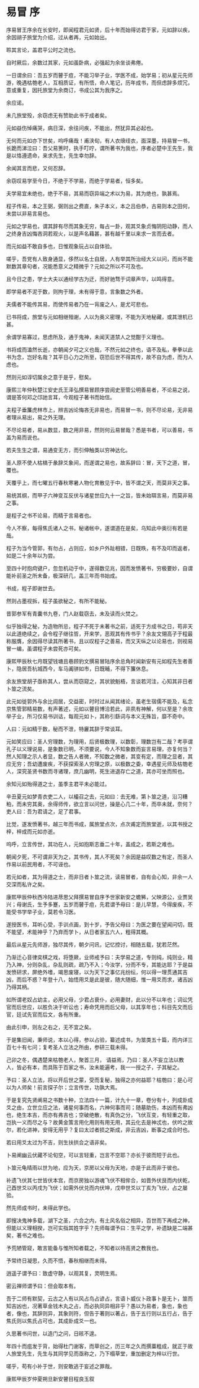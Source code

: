 # 易冒 序

序易冒王序余在长安时，即闻程君元如贤，后十年而始得访君于家，元如辞以疾，余因胡子旅堂为介绍，过从者再，元如始出。

聆其言论，盖君平公时之流也。

自时厥后，余数过其家，元如虽卧病，必强起为余坐谈弗倦。

一日谓余曰：吾五岁而瞽于痘，不能习举子业，学医不成，始学易；初从星元先师游，晚遇枯匏老人，互相质证，有所悟，命人笔记，历年成书，而但虑辞多烦冗，意或重复，因托旅堂为余商订，书成公其为我序之。

余应诺。

未几旅堂殁，余窃虑无有赞助此书于成者矣。

元如益伤悼痛哭，病日深，余往问疾，不能出，然犹异其必起也。

无何而元如亦下世矣，呜呼痛哉！甫浃旬，有人衣缞绖衣，面深墨，持易冒一书，长跪而涕泣曰：吾父易箦时，执手叮咛，谓所著书为我也，序者必楚中王先生，我是以恪遵遗命，来求先生，先生幸勿辞。

余闻其言而悲，又何忍辞。

余窃叹易学至今日，不绝于不学易，而绝于学易者，恒多矣。

夫学易宜未绝也，绝于不易，其易而窃异端之术以为易，其为绝也，孰甚焉。

程子传易，本之王弼，弼则出之费直，朱子本义，本之吕伯恭，古易则本之田何，未尝以非易言易也。

元如之学易也，谓其辞有尽而其象无穷，每占一卦，观其爻象贞悔阴阳动静，而人之终身吉凶悔吝洞若观火，以是声名藉甚，甚有越千里以来求一言而去者。

而元如益不敢自多也，日惟观象玩占以自体验。

嗟乎，吾党有人致身通显，侈然以名士自居，人有举其所治经大义以问，而尚不能默数其章句者，况能悉意义之精微乎？元如之所以不可及也。

且今日之患，学士大夫以通经学古为迂，而好驰骛于词章声华，以鸣得意。

即学易者不泥于数，则拘于理，未有得于意，言象数之外者。

夫儒者不能传其易，而使传易者乃在一肓废之人，是尤可悲也。

已书将成，旅堂与元如相继殂谢，人以为奥义密理，不能为天地秘藏，或其泄机已甚。

余谓学易寡过，思虑所及，通于鬼神，未闻天道禁人之觉酣于义理也。

书将成而溘然长逝，亦朝闻夕可之义也哉，不然元如之终也，语不及私，拳拳以此书为念，岂好名哉？其平日心力之所至，窃恐后世不得其传，故不自为虑，而为人虑也。

然则元如谆切属余之意于是乎，慰矣。

康熙三年仲秋楚江安史氏王泽弘撰易冒顾序尝阅史至管公明善易者，不论易之说，谓是答何邓之邙訑言耳，今观程子著书而始信。

夫程子垂簾虎林市上，辨吉凶论悔吝无非易也，而易冒一书，则不尽论易，无非易者理从易出，易之外无理。

不尽论易者，易从数显，数之用非易，然则何云易冒哉？悉是书者，可以善易，书盖为易而说也。

若夫生生之谓，易通变无方，而引伸触类以穷神达化。

圣人原不使人枯槁于彖辞爻象间，而遂谓之易也，故系辞曰：冒，天下之道，冒，覆也。

天覆乎上，而七曜五行春秋寒暑人物化育散见于中，皆不谓之天，而莫非天之事。

易统其纲，而甲子六神变互反伏与诸星世应九十一之旨，皆未始聑言易，而莫非易之事。

是程子之书不论易，而精于言易者也。

今人不察，每得焦氏诸人之书，秘诸帐中，遂谓道在是矣，乌知此中奥衍有若是哉。

程子为当今管郭，有勿占，占则应，如乡户外趾相错，日既昳，有不及叩而返者，如是二十余年以为尝。

至四十时抱疴键户，忽忽机动于中，遂得数见兆，因而发愤著书，穷极要妙，自谓能补前圣之所未备，极深研几，盖三年而书始成。

书成，程子即谢世去。

然则占墨视拆，程子虽欲秘之，有所不能秘。

昔郭参军有青囊书九卷，门人赵载窃去，未及读而火焚之。

似乎独得之秘，为造物所忌，程子不死于未著书之前，适死于方成书之日，苟非天以此道绝续之，会令程子继往哲，开来学，恶观其有传书乎？余友文翎高子于程最称服膺，余因得尽读其所著书，且以叹程子之善易，而又天纵之以论易也，则视易冒一编，虽谓程子未尝死亦可矣。

康熙甲辰秋七月既望钱塘且巷顾豹文撰易冒陆序余总角时闻新安有元如程先生者善卜，隐居吾杭城西今，车马阗骈如市，日既晡，不得下簾休息。

余友旅堂胡子亟称其人，尝从而窃窥之，其状貌魁梧，言谈若河注，心知其非日者卜筮之流矣。

此元如徙郭外与余比闾居，交益密，时时过从闻其绪论，虽老生宿儒不能及，私念京焦管郭精易数，有声著述，元如以瞽目博洽若此，非夙有神解，何以至是？余攻举子业，所习仅易书训诂，每观元如卜，其称引繇词与本义无殊旨，靡不奇中。

人曰：元如精于数，秘而不泄，特廲其辞于常谈耳。

元如笑应曰：圣人穷理数，为理用，后贤极数理，以数彰，理数岂有二哉？考亭谓孔子以义理说易，是象数已明，不须要说，今人不知象数而妄言易理，亦复何当？然人知理之示人者显，数之告人者微，不知数之微者，其变有定，而理之显者，其应无穷；吾幼遭废疾，不获探索圣人穷理之原，以极数之委，幸遇星元师及枯匏老人，深究圣贤书数而寻诸理，庶几幽明，死生进退存亡之道，其亦可坐而照也。

余知元如殆得道之士，虽季主君平未必能过。

辛丑夏元如梦青衣吏二人，以樶召之去，元如曰：去无难，第卜筮之道，沿习糟粕，而未穷其奥，余得师传，欲立言以问世，操是心几二十年，而卒未就，奈何？吏人曰：吾为君请之，足了君事。

比觉，遂发愤著书，越三年而书成，属旅堂点次，点次甫定而旅堂逝，以其书授之梓，梓成而元如亦逝。

呜呼，立言传世，其功在人，元如抱斯志垂二十年，盖成之，若斯之难也。

朝闻夕死，不可谓非天为之，其书传，其人不死矣？余因是益叹数之有定，而圣人作易以前民用者，不可诬也。

若元如者，其为得道之士，而非日者卜筮之流，读易冒者，自有会心知，非余一人交深而私许之矣。

康熙甲辰仲秋西冷陆进荩思父拜撰易冒自序予世家新安之蟾豨，父映源公，业贾吴兴；母谢氏，生予多蹇，五岁而瞽于痘，先君谓予母曰：是儿早慧，今得废疾，不能受书学举子业，莫若令习医。

遂授医书，耳听心受，手训点画，到十岁，予告父母曰：为医之要在望闻问切，既不能望，术能神乎？乃弃而学卜，从日者家五六人，粗得其概。

最后从星元先师游，独尽其传，朝夕问讯，记忆控讨，相随五载，犹若茫然。

乃渐迁心音律奕棋之戏，将堕厥，业师戒予曰：夫学易之道，专则纯，纯则业，精乃入神，分则杂乱，杂乱则疏，疏乃不入；今汝学，分而不专，其能达耶？于是益发愤研求，屏绝外嗜，竭思废寝，以为天下之事亿兆纷纭，何以得一理贯通其吉凶，而后不惑？年登十八，始悟用爻是此是彼，随大随细，惟一用爻而求，诸吉凶乃得其柄。

如所谓老奴占幼主，必用父母，少君占衰仆，必用妻财，此以分不以年也；词讼凭官而后世应，以胜负决于听讼也；寿命凭用而后父母，以其享年也；科目先文而后官，廷试先官而后文，各有所重。

由此引申，则左之右之，无不宜之矣。

于是集旧闻，秉师说，本以心得，参以占验，纂述成书，为筮类五十篇，而内详三百七十有七问；复考圣人立法之所由，参研三载未得。

己卯之冬，偶遇楚来枯匏老人，聚首三月， 请益焉，乃曰：圣人不妄立法以教人，皆必有本，而具陈于百家之书，汝未能遍考，我一一授之子，子其秘之。

予曰：圣人立法，将以开后世之蒙，受而复秘，独得之亦何益耶？枯匏曰：是心可以为人师矣！前言探子尔；立言传世，功孰大焉。

于是复究先贤阐易之书数十种，立法四十一篇，计九十一章，卷分有十，列成卦成爻之由，立世立应之法，诸星何事而名，六神何事而司；随墓助伤，本凶而有弗凶也，绝生本吉，而亦有弗吉也；空破绝散，有真伪之分，飞伏互变，有轻重之取，岂执一义而尽之与？故黄金策言用化用则有用无用，其云化去是神忒也，伏吟之故尔，若化进神，安得无用乎？复曰太过者损之斯成，非云吉凶，断事之成合时也。

若曰用爻太过为不吉，则生扶拱合之语非矣。

卜易阐幽云伏藏不论旬空，可以言轻重，岂言不空耶？亦长于彼而短于此也。

卜筮元龟晴雨以世为地，应为天，京房以父母为天地，亦是于此而非于彼也。

补遗飞伏其七世皆伏本宫，而京房独以游魂飞伏不相侔合，如晋外伏艮而内伏乾，己酉世爻以丙戌为飞伏；如需外伏兑而内伏坤，戊申世爻以丁亥为飞伏，占之屡验。

然先师成书时，未得此学也。

即搜决鬼神多载，湖下之圣，六合之内，有土风名俗之相异，百世而下再成之神，但能以义理相揆，岂可实指其姓字乎？先师每谓予曰：生平之学，补遗缺是二端甚矣，著书之难也。

予荒陋管窥，敢言能备与惟所知者载之，不知者以待高贤之教我也。

予常终日凝思，久而不悟，春秋相继而未得。

逍遥子谓予曰：致虚守静，以观其复，灵明生焉。

密云禅师谓予曰：但会取本有。

吾于二师有默契，云古之人有以风占鸟占谚占，言语卜威仪卜政事卜是无卜，筮而知吉凶也，况著草金钱木丸之占，而必执同异相非乎？愚以为易者，象也，象也者，像也，其辞则异，其象则符，但告于著则以著占，告于五行则以五行占，告于焦氏则以焦氏占可也，其成卦成爻一也。

久思著书问世，以造门之问，日晐不遑。

年四十而疽发于背，始得杜门谢客，而草创之，历三年之久而撰藁粗成，就正于故人旅堂先生，先生与其同学见而亟称之，乃下榻草堂，重加删定为梓以行世。

嗟乎，苟有小补于世，则安敢逃于妄述之罪哉。

康熙甲辰岁仲夏朔旦新安瞽目程良玉叙
